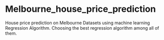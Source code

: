 # Melbourne_house_price_prediction
House price prediction on Melbourne Datasets using machine learning Regression Algorithm. Choosing the best regression algorithm among all of them. 
